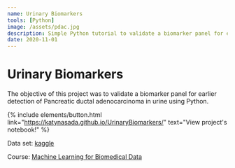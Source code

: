 ```yaml
---
name: Urinary Biomarkers
tools: [Python]
image: /assets/pdac.jpg
description: Simple Python tutorial to validate a biomarker panel for earlier detection of PDAC in urine.
date: 2020-11-01
---
```

# Urinary Biomarkers
The objective of this project was to validate a biomarker panel for earlier detection of Pancreatic ductal adenocarcinoma in urine using Python.

{% include elements/button.html link="https://katynasada.github.io/UrinaryBiomarkers/" text="View project's notebook!" %}

Data set: [kaggle](https://www.kaggle.com/datasets/johnjdavisiv/urinary-biomarkers-for-pancreatic-cancer)

Course: [Machine Learning for Biomedical Data](https://en.unav.edu/web/masters-degree-in-biomedical-engineering/study-program)
